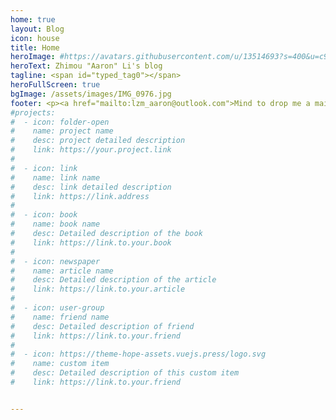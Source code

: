 ```yaml
---
home: true
layout: Blog
icon: house
title: Home
heroImage: #https://avatars.githubusercontent.com/u/13514693?s=400&u=c9045dcc8b2f95cdb2be77dbec13b54ce2ec8e43&v=4
heroText: Zhimou "Aaron" Li's blog
tagline: <span id="typed_tag0"></span>
heroFullScreen: true
bgImage: /assets/images/IMG_0976.jpg
footer: <p><a href="mailto:lzm_aaron@outlook.com">Mind to drop me a mail?</a></p>
#projects:
#  - icon: folder-open
#    name: project name
#    desc: project detailed description
#    link: https://your.project.link
#
#  - icon: link
#    name: link name
#    desc: link detailed description
#    link: https://link.address
#
#  - icon: book
#    name: book name
#    desc: Detailed description of the book
#    link: https://link.to.your.book
#
#  - icon: newspaper
#    name: article name
#    desc: Detailed description of the article
#    link: https://link.to.your.article
#
#  - icon: user-group
#    name: friend name
#    desc: Detailed description of friend
#    link: https://link.to.your.friend
#
#  - icon: https://theme-hope-assets.vuejs.press/logo.svg
#    name: custom item
#    desc: Detailed description of this custom item
#    link: https://link.to.your.friend


---
```

<script setup>
// you cannot use custom component in Frontmatter I guess.
import { onMounted } from "vue";
import Typed from "typed.js"

onMounted(() => {
  new Typed('#typed_tag0', {
    strings: ["EX NIHILO NIHIL FIT", "Out of <b>nothing</b>, nothing comes."],
    typeSpeed: 50,
    backSpeed: 25,
    backDelay: 2000,
    loop: true,
    showCursor: true
  });
});
</script>

<typedContent :strings="['Game is never over🎮','we are not checkmated yet.💪',]" />

